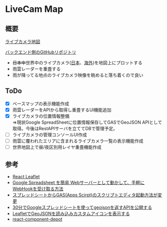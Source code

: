 # LiveCam Map

## 概要

[ライブカメラ地図](https://livecam-map.vercel.app/)

[バックエンド側のGitHubリポジトリ](https://github.com/otsuneko/livecam-map-backend)

- ~~日本中~~世界中のライブカメラ([日本](https://livecam.asia/)、[海外](https://www.cametan.com/world/))を地図上にプロットする
- 雨雲レーダーを重畳する
- 雨が降ってる地点のライブカメラ映像を眺めると落ち着くので良い

## ToDo

- [x] ベースマップの表示機能作成
- [x] 雨雲レーダーをAPIから取得し重畳するUI機能追加  
- [x] ライブカメラの位置情報整備  
⇒現状Google SpreadSheetに位置情報保存してGASでGeoJSON APIとして取得。今後はRestAPIサーバを立ててDBで管理予定。
- [ ] ライブカメラの管理コンソールUI作成
- [ ] 雨雲に覆われたエリアに含まれるライブカメラ一覧の表示機能作成
- [ ] 世界地図上で昼/夜区別用レイヤ重畳機能作成

## 参考
- [React Leaflet](https://react-leaflet.js.org/)
- [Google Spreadsheet を簡易 Webサーバーとして動かして、手軽にWebHookを受け取る方法](https://qiita.com/kunichiko/items/7f64c7c80b44b15371a3)
- [スプレッドシートからGAS(Apps Scirpt)のスクリプトエディタ起動方法が変更](https://auto-worker.com/blog/?p=4607)
- [30分でGoogleスプレッドシートを使ってgeojsonを返すAPIを公開する](https://qiita.com/zero3/items/0a56be4f7dfc4b74ca88)
- [LeafletでGeoJSONを読み込みカスタムアイコンを表示する](https://qiita.com/asahina820/items/7ea0ac3fc2fbbbe7512a)
- [react-component-depot](https://github.com/codegeous/react-component-depot/blob/master/src/pages/Leaflet/markers.js)
